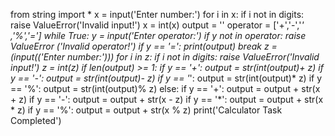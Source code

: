 from string import *
x = input('Enter number:')
for i in x:
    if i not in digits:
        raise ValueError('Invalid input!')
x = int(x)
output = ''
operator = ['+','-','*' ,'%','=']
while True:
    y = input('Enter operator:')
    if y not in operator:
        raise ValueError ('Invalid operator!')
    if y == '=':
        print(output)
        break
    z = (input(('Enter number:')))
    for i in z:
        if i not in digits:
            raise ValueError('Invalid input!')
    z = int(z)
    if len(output) >= 1:
        if y == '+':
            output = str(int(output)+ z)
        if y == '-':
            output = str(int(output)- z)
        if y == '*':
            output = str(int(output)* z)
        if y == '%':
            output = str(int(output)% z)
    else:
        if y == '+':
            output = output + str(x + z)
        if y == '-':
            output = output + str(x - z)
        if y == '*':
            output = output + str(x * z)
        if y == '%':
            output = output + str(x % z)
print('Calculator Task Completed')
